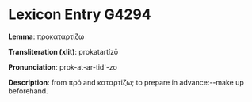 # Lexicon Entry G4294

**Lemma**: προκαταρτίζω

**Transliteration (xlit)**: prokatartízō

**Pronunciation**: prok-at-ar-tid'-zo

**Description**:
from πρό and καταρτίζω; to prepare in advance:--make up beforehand.
